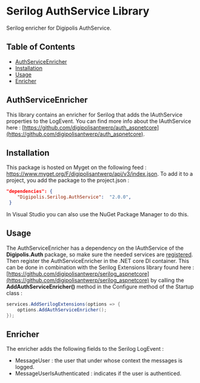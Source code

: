# Serilog AuthService Library

Serilog enricher for Digipolis AuthService.

## Table of Contents

<!-- START doctoc generated TOC please keep comment here to allow auto update -->
<!-- DON'T EDIT THIS SECTION, INSTEAD RE-RUN doctoc TO UPDATE -->


- [AuthServiceEnricher](#AuthServiceenricher)
- [Installation](#installation)
- [Usage](#usage)
- [Enricher](#enricher)

<!-- END doctoc generated TOC please keep comment here to allow auto update -->

## AuthServiceEnricher

This library contains an enricher for Serilog that adds the IAuthService properties to the LogEvent.
You can find more info about the IAuthService here : [https://github.com/digipolisantwerp/auth_aspnetcore](https://github.com/digipolisantwerp/auth_aspnetcore).

## Installation

This package is hosted on Myget on the following feed : https://www.myget.org/F/digipolisantwerp/api/v3/index.json.
To add it to a project, you add the package to the project.json :

``` json 
"dependencies": {
    "Digipolis.Serilog.AuthService":  "2.0.0",
 }
``` 

In Visual Studio you can also use the NuGet Package Manager to do this.

## Usage

The AuthServiceEnricher has a dependency on the IAuthService of the **Digipolis.Auth** package, so make sure the needed services are 
[registered](https://github.com/digipolisantwerp/auth_aspnetcore#startup). Then register the AuthServiceEnricher in the .NET core DI container. This can be done 
in combination with the Serilog Extensions library found here : [https://github.com/digipolisantwerp/serilog_aspnetcore](https://github.com/digipolisantwerp/serilog_aspnetcore) 
by calling the **AddAuthServiceEnricher()** method in the Configure method of the Startup class :

```csharp
services.AddSerilogExtensions(options => {
    options.AddAuthServiceEnricher();
});
```  

## Enricher

The enricher adds the following fields to the Serilog LogEvent :

- MessageUser : the user that under whose context the messages is logged.
- MessageUserIsAuthenticated : indicates if the user is authenticed.
